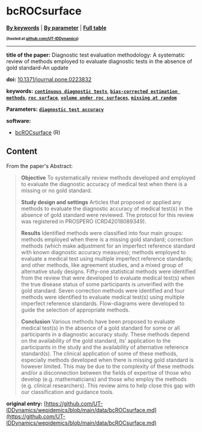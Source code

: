 <!--DO NOT EDIT BY HAND-->
 
#  bcROCsurface 
 

[**By keywords**](../by-keyword.md) \| [**By parameter**](../by-parameter.md) \| [**Full table**](../full-table.md)
<p style="font-size:10px;font-weight:bold;">(hosted at <a href="https://github.com/UT-IDDynamics/wepidemics" target="_blank">github.com/UT-IDDynamics</a>)</p>

---
 
 
**title of the paper:** Diagnostic test evaluation methodology: A systematic review of methods employed to evaluate diagnostic tests in the absence of gold standard-An update
 
**doi:** [10.1371/journal.pone.0223832](https://doi.org/10.1371/journal.pone.0223832)
 

**keywords:** [**`continuous diagnostic tests`**](../by-keyword.md#continuous-diagnostic-tests), [**`bias-corrected estimation methods`**](../by-keyword.md#bias-corrected-estimation-methods), [**`roc surface`**](../by-keyword.md#roc-surface), [**`volume under roc surfaces`**](../by-keyword.md#volume-under-roc-surfaces), [**`missing at random`**](../by-keyword.md#missing-at-random) 

**Parameters:** [**`diagnostic test accuracy`**](../by-parameter.md#diagnostic-test-accuracy) 

**software:**
 
 - [bcROCsurface](https://cran.r-project.org/web/packages/bcROCsurface/index.html) (R) 


## Content



From the paper's Abstract:

> **Objective**
To systematically review methods developed and employed to evaluate the diagnostic accuracy of medical test when there is a missing or no gold standard.
>
> **Study design and settings**
Articles that proposed or applied any methods to evaluate the diagnostic accuracy of medical test(s) in the absence of gold standard were reviewed. The protocol for this review was registered in PROSPERO (CRD42018089349).
>
> **Results**
Identified methods were classified into four main groups: methods employed when there is a missing gold standard; correction methods (which make adjustment for an imperfect reference standard with known diagnostic accuracy measures); methods employed to evaluate a medical test using multiple imperfect reference standards; and other methods, like agreement studies, and a mixed group of alternative study designs. Fifty-one statistical methods were identified from the review that were developed to evaluate medical test(s) when the true disease status of some participants is unverified with the gold standard. Seven correction methods were identified and four methods were identified to evaluate medical test(s) using multiple imperfect reference standards. Flow-diagrams were developed to guide the selection of appropriate methods.
> 
> **Conclusion**
Various methods have been proposed to evaluate medical test(s) in the absence of a gold standard for some or all participants in a diagnostic accuracy study. These methods depend on the availability of the gold standard, its’ application to the participants in the study and the availability of alternative reference standard(s). The clinical application of some of these methods, especially methods developed when there is missing gold standard is however limited. This may be due to the complexity of these methods and/or a disconnection between the fields of expertise of those who develop (e.g. mathematicians) and those who employ the methods (e.g. clinical researchers). This review aims to help close this gap with our classification and guidance tools.





 **original entry:**  [https://github.com/UT-IDDynamics/wepidemics/blob/main/data/bcROCsurface.md](https://github.com/UT-IDDynamics/wepidemics/blob/main/data/bcROCsurface.md) 
